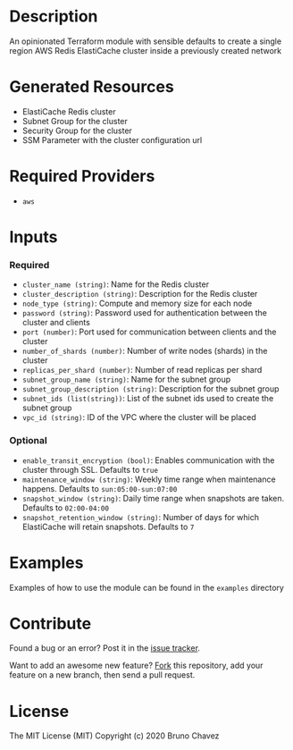 # Description

An opinionated Terraform module with sensible defaults to create a single region AWS Redis ElastiCache cluster inside a previously created network

# Generated Resources

+ ElastiCache Redis cluster
+ Subnet Group for the cluster
+ Security Group for the cluster
+ SSM Parameter with the cluster configuration url

# Required Providers

+ `aws`

# Inputs
### Required
+ `cluster_name (string)`: Name for the Redis cluster
+ `cluster_description (string)`: Description for the Redis cluster
+ `node_type (string)`: Compute and memory size for each node
+ `password (string)`: Password used for authentication between the cluster and clients
+ `port (number)`: Port used for communication between clients and the cluster
+ `number_of_shards (number)`: Number of write nodes (shards) in the cluster
+ `replicas_per_shard (number)`: Number of read replicas per shard
+ `subnet_group_name (string)`: Name for the subnet group
+ `subnet_group_description (string)`: Description for the subnet group
+ `subnet_ids (list(string))`: List of the subnet ids used to create the subnet group
+ `vpc_id (string)`: ID of the VPC where the cluster will be placed

### Optional
+ `enable_transit_encryption (bool)`: Enables communication with the cluster through SSL. Defaults to `true`
+ `maintenance_window (string)`: Weekly time range when maintenance happens. Defaults to `sun:05:00-sun:07:00`
+ `snapshot_window (string)`: Daily time range when snapshots are taken. Defaults to `02:00-04:00`
+ `snapshot_retention_window (string)`: Number of days for which ElastiCache will retain snapshots. Defaults to `7`

# Examples

Examples of how to use the module can be found in the `examples` directory

# Contribute

Found a bug or an error? Post it in the 
[issue tracker](https://github.com/bruno-chavez/https://github.com/bruno-chavez/tf-elasticache-redis-cluster/issues).

Want to add an awesome new feature? 
[Fork](https://github.com/bruno-chavez/https://github.com/bruno-chavez/tf-elasticache-redis-cluster/fork) 
this repository, add your feature on a new branch, 
then send a pull request.

# License
The MIT License (MIT)
Copyright (c) 2020 Bruno Chavez